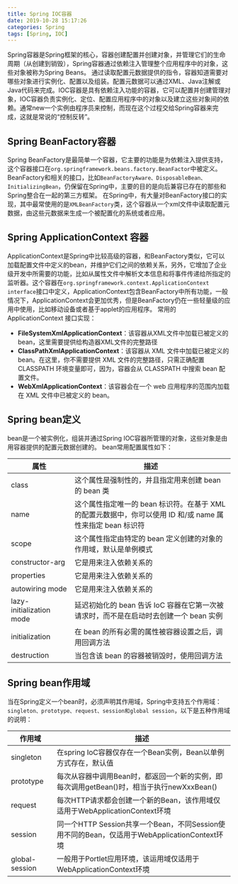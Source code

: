 ```yaml
---
title: Spring IOC容器
date: 2019-10-28 15:17:26
categories: Spring
tags: [Spring, IOC]
---
```

Spring容器是Spring框架的核心，容器创建配置并创建对象，并管理它们的生命周期（从创建到销毁），Spring容器通过依赖注入管理整个应用程序中的对象，这些对象被称为Spring Beans。
通过读取配置元数据提供的指令，容器知道需要对哪些对象进行实例化、配置以及组装。配置元数据可以通过XML、Java注解或Java代码来完成。IOC容器是具有依赖注入功能的容器，它可以配置并创建管理对象，IOC容器负责实例化、定位、配置应用程序中的对象以及建立这些对象间的依赖。通常new一个实例由程序员来控制，而现在这个过程交给Spring容器来完成，这就是常说的“控制反转”。
## Spring BeanFactory容器
Spring BeanFactory是最简单一个容器，它主要的功能是为依赖注入提供支持，这个容器接口在`org.springframework.beans.factory.BeanFactor`中被定义。BeanFactory和相关的接口，比如`BeanFactoryAware、DisposableBean、InitializingBean`，仍保留在Spring中，主要的目的是向后兼容已存在的那些和Spring整合在一起的第三方框架。
在Spring中，有大量对BeanFactory接口的实现，其中最常使用的是`XMLBeanFactory`类，这个容器从一个xml文件中读取配置元数据，由这些元数据来生成一个被配置化的系统或者应用。
## Spring ApplicationContext 容器
ApplicationContext是Spring中比较高级的容器，和BeanFactory类似，它可以加载配置文件中定义的bean，并维护它们之间的依赖关系，另外，它增加了企业级开发中所需要的功能，比如从属性文件中解析文本信息和将事件传递给所指定的监听器。这个容器在`org.springframework.context.ApplicationContext interface`接口中定义，ApplicationContext包含BeanFactory中所有功能，一般情况下，ApplicationContext会更加优秀，但是BeanFactory仍在一些轻量级的应用中使用，比如移动设备或者基于applet的应用程序。
常用的ApplicationContext 接口实现：
* **FileSystemXmlApplicationContext**：该容器从XML文件中加载已被定义的bean，这里需要提供给构造器XML文件的完整路径
* **ClassPathXmlApplicationContext**：该容器从 XML 文件中加载已被定义的 bean。在这里，你不需要提供 XML 文件的完整路径，只需正确配置 CLASSPATH 环境变量即可，因为，容器会从 CLASSPATH 中搜索 bean 配置文件。
* **WebXmlApplicationContext**：该容器会在一个 web 应用程序的范围内加载在 XML 文件中已被定义的 bean。

## Spring bean定义
bean是一个被实例化，组装并通过Spring IOC容器所管理的对象，这些对象是由用容器提供的配置元数据创建的。
bean常用配置属性如下：

| 属性 |   描述  | 
| --- | ------ |
| class | 这个属性是强制性的，并且指定用来创建 bean 的 bean 类 | 
| name | 这个属性指定唯一的 bean 标识符。在基于 XML 的配置元数据中，你可以使用 ID 和/或 name 属性来指定 bean 标识符 |
| scope | 这个属性指定由特定的 bean 定义创建的对象的作用域，默认是单例模式  |
| constructor-arg | 它是用来注入依赖关系的 |
| properties | 它是用来注入依赖关系的 |
| autowiring mode | 它是用来注入依赖关系的 | 
| lazy-initialization mode | 延迟初始化的 bean 告诉 IoC 容器在它第一次被请求时，而不是在启动时去创建一个 bean 实例 |
| initialization | 在 bean 的所有必需的属性被容器设置之后，调用回调方法 |
| destruction | 当包含该 bean 的容器被销毁时，使用回调方法 |

## Spring bean作用域
当在Spring定义一个bean时，必须声明其作用域，Spring中支持五个作用域：`singleton、prototype、request、session和global session`，以下是五种作用域的说明：

| 作用域 | 描述    | 
| ----- | ------- |
| singleton | 在spring IoC容器仅存在一个Bean实例，Bean以单例方式存在，默认值 |
| prototype | 每次从容器中调用Bean时，都返回一个新的实例，即每次调用getBean()时，相当于执行newXxxBean()  |
| request | 每次HTTP请求都会创建一个新的Bean，该作用域仅适用于WebApplicationContext环境 |
| session | 同一个HTTP Session共享一个Bean，不同Session使用不同的Bean，仅适用于WebApplicationContext环境 |
| global-session | 一般用于Portlet应用环境，该运用域仅适用于WebApplicationContext环境 |





